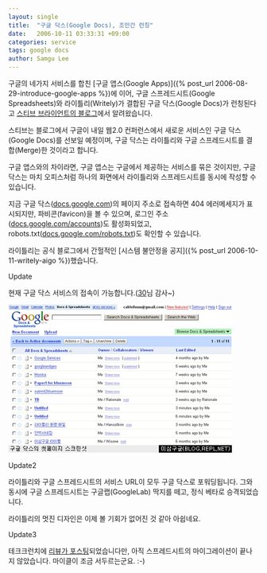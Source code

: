 ```yaml
---
layout: single
title:  "구글 닥스(Google Docs), 조만간 런칭"
date:   2006-10-11 03:33:31 +09:00
categories: service
tags: google docs
author: Samgu Lee
---
```

구글의 네가지 서비스를 합친 [구글 앱스(Google Apps)]({% post_url 2006-08-29-introduce-google-apps %})에 이어, 구글 스프레드시트(Google Spreadsheets)와 라이틀리(Writely)가 결합된 구글 닥스(Google Docs)가 런칭된다고 [스티브 브라이언트의 블로그](http://oraclewatch.eweek.com/blogs/google_watch/archive/2006/10/10/13814.aspx)에서 알려왔습니다.

스티브는 블로그에서 구글이 내일 웹2.0 컨퍼런스에서 새로운 서비스인 구글 닥스(Google Docs)를 선보일 예정이며, 구글 닥스는 라이틀리와 구글 스프레드시트를 결합(Merge)한 것이라고 합니다.

구글 앱스와의 차이라면, 구글 앱스는 구글에서 제공하는 서비스를 묶은 것이지만, 구글 닥스는 마치 오피스처럼 하나의 화면에서 라이틀리와 스프레드시트를 동시에 작성할 수 있습니다.

지금 구글 닥스([docs.google.com](http://docs.google.com))의 페이지 주소로 접속하면 404 에러메세지가 표시되지만, 파비콘(favicon)을 볼 수 있으며, 로그인 주소([docs.google.com/accounts](http://docs.google.com/accounts))도 활성화되었고, robots.txt([docs.google.com/robots.txt](http://docs.google.com/robots.txt))도 확인할 수 있습니다.

라이틀리는 공식 블로그에서 간헐적인 [시스템 불안정을 공지]({% post_url 2006-10-11-writely-aigo %})했습니다.

Update

현재 구글 닥스 서비스의 접속이 가능합니다.([30](http://30.tistory.com/)님 감사~)

![구글 닥스 첫페이지](/assets/google_docs.jpg)

Update2

라이틀리와 구글 스프레드시트의 서비스 URL이 모두 구글 닥스로 포워딩됩니다. 그와 동시에 구글 스프레드시트는 구글랩(GoogleLab) 딱지를 떼고, 정식 베타로 승격되었습니다.

라이틀리의 멋진 디자인은 이제 볼 기회가 없어진 것 같아 아쉽네요.

Update3

테크크런치에 [리뷰가 포스팅](http://www.techcrunch.com/2006/10/10/google-docs-spreadsheets-launches/)되었습니다만, 아직 스프레드시트의 마이그레이션이 끝나지 않았습니다. 마이클이 조금 서두르는군요. :-)
